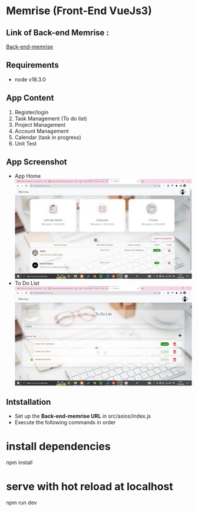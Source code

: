 # Memrise (Front-End VueJs3)</h1>

## Link of Back-end Memrise : 
<a href="https://github.com/arwa-lemaalem-dev/back-end-memrise">Back-end-memrise</a>
## Requirements

-   node v18.3.0

## App Content

<ol>
    <li>Register/login</li>
    <li>Task Management (To do list)</li>
    <li>Project Management</li>
    <li>Account Management</li>
    <li>Calendar (task in progress)</li>
    <li>Unit Test</li>
</ol>

## App Screenshot
<ul>
    <li>App Home</li>
    <img src="public\assets\screenshot_app\app_home.png">
    <li>To Do List</li>
    <img src="public\assets\screenshot_app\todolist.png">
</ul>

## Intstallation

 * Set up the **Back-end-memrise URL** in src/axios/index.js
 * Execute the following commands in order
 # install dependencies
npm install
# serve with hot reload at localhost
npm run dev


 